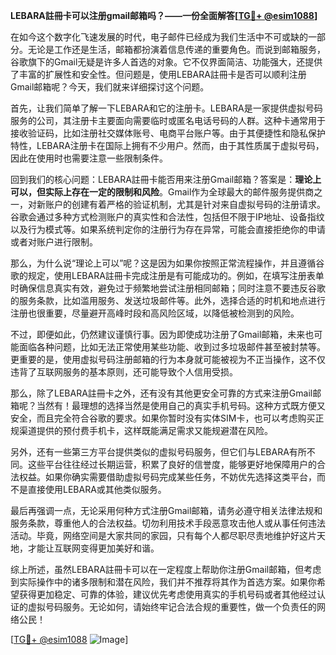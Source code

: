 **LEBARA註冊卡可以注册gmail邮箱吗？——一份全面解答[[TG💪+ @esim1088](https://t.me/s/esim1088)]**

在如今这个数字化飞速发展的时代，电子邮件已经成为我们生活中不可或缺的一部分。无论是工作还是生活，邮箱都扮演着信息传递的重要角色。而说到邮箱服务，谷歌旗下的Gmail无疑是许多人首选的对象。它不仅界面简洁、功能强大，还提供了丰富的扩展性和安全性。但问题是，使用LEBARA註冊卡是否可以顺利注册Gmail邮箱呢？今天，我们就来详细探讨这个问题。

首先，让我们简单了解一下LEBARA和它的注册卡。LEBARA是一家提供虚拟号码服务的公司，其注册卡主要面向需要临时或匿名电话号码的人群。这种卡通常用于接收验证码，比如注册社交媒体账号、电商平台账户等。由于其便捷性和隐私保护特性，LEBARA注册卡在国际上拥有不少用户。然而，由于其性质属于虚拟号码，因此在使用时也需要注意一些限制条件。

回到我们的核心问题：LEBARA註冊卡能否用来注册Gmail邮箱？答案是：**理论上可以，但实际上存在一定的限制和风险**。Gmail作为全球最大的邮件服务提供商之一，对新账户的创建有着严格的验证机制，尤其是针对来自虚拟号码的注册请求。谷歌会通过多种方式检测账户的真实性和合法性，包括但不限于IP地址、设备指纹以及行为模式等。如果系统判定你的注册行为存在异常，可能会直接拒绝你的申请或者对账户进行限制。

那么，为什么说“理论上可以”呢？这是因为如果你按照正常流程操作，并且遵循谷歌的规定，使用LEBARA註冊卡完成注册是有可能成功的。例如，在填写注册表单时确保信息真实有效，避免过于频繁地尝试注册相同邮箱；同时注意不要违反谷歌的服务条款，比如滥用服务、发送垃圾邮件等。此外，选择合适的时机和地点进行注册也很重要，尽量避开高峰时段和高风险区域，以降低被检测到的风险。

不过，即便如此，仍然建议谨慎行事。因为即使成功注册了Gmail邮箱，未来也可能面临各种问题，比如无法正常使用某些功能、收到过多垃圾邮件甚至被封禁等。更重要的是，使用虚拟号码注册邮箱的行为本身就可能被视为不正当操作，这不仅违背了互联网服务的基本原则，还可能导致个人信用受损。

那么，除了LEBARA註冊卡之外，还有没有其他更安全可靠的方式来注册Gmail邮箱呢？当然有！最理想的选择当然是使用自己的真实手机号码。这种方式既方便又安全，而且完全符合谷歌的要求。如果你暂时没有实体SIM卡，也可以考虑购买正规渠道提供的预付费手机卡，这样既能满足需求又能规避潜在风险。

另外，还有一些第三方平台提供类似的虚拟号码服务，但它们与LEBARA有所不同。这些平台往往经过长期运营，积累了良好的信誉度，能够更好地保障用户的合法权益。如果你确实需要借助虚拟号码完成某些任务，不妨优先选择这类平台，而不是直接使用LEBARA或其他类似服务。

最后再强调一点，无论采用何种方式注册Gmail邮箱，请务必遵守相关法律法规和服务条款，尊重他人的合法权益。切勿利用技术手段恶意攻击他人或从事任何违法活动。毕竟，网络空间是大家共同的家园，只有每个人都尽职尽责地维护好这片天地，才能让互联网变得更加美好和谐。

综上所述，虽然LEBARA註冊卡可以在一定程度上帮助你注册Gmail邮箱，但考虑到实际操作中的诸多限制和潜在风险，我们并不推荐将其作为首选方案。如果你希望获得更加稳定、可靠的体验，建议优先考虑使用真实的手机号码或者其他经过认证的虚拟号码服务。无论如何，请始终牢记合法合规的重要性，做一个负责任的网络公民！

[[TG💪+ @esim1088](https://t.me/s/esim1088) ![Image](https://i.postimg.cc/4NQfJmqS/Snipaste-2025-05-13-00-14-12.png)]